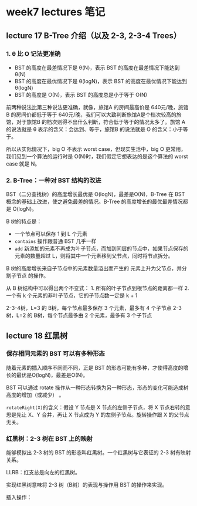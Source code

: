 # week7 lectures 笔记

## lecture 17 B-Tree 介绍（以及 2-3, 2-3-4 Trees）

### 1. θ 比 O 记法更准确

- BST 的高度在最差情况下是 θ(N)，表示 BST 的高度在最差情况下能达到 θ(N)
- BST 的高度在最优情况下是 θ(logN)，表示 BST 的高度在最优情况下能达到 θ(logN)
- BST 的高度是 O(N)，表示 BST 的高度总是小于等于 O(N)

前两种说法比第三种说法更准确，就像，旅馆A 的房间最高价是 640元/晚，旅馆B 的房间价都低于等于 640元/晚，我们可以大致判断旅馆A是个档次较高的旅馆，对于旅馆B 的档次则得不出什么判断，符合低于等于的情况太多了。旅馆 A 的说法就是 θ 表示的含义：会达到、等于，旅馆B 的说法就是 O 的含义：小于等于。

所以从实际情况下，big O 不表示 worst case，但现实生活中，big O 更常用，我们见到一个算法的运行时是 O(N)时，我们假定它想表达的是这个算法的 worst case 就是 N。

### 2. B-Tree：一种对 BST 结构的改进

BST（二分查找树）的高度增长最优是 O(logN)，最差是O(N)，B-Tree 在 BST 概念的基础上改进，使之避免最差的情况。B-Tree 的高度增长的最优最差情况都是 O(logN)。

B 树的特点是：

- 一个节点可以保存 1 到 L 个元素
- `contains` 操作跟普通 BST 几乎一样
- `add` 新添加的元素不再成为叶子节点，而加到同层的节点中，如果节点保存的元素的数量超过 L，则将其中一个元素移到父节点，同时将节点拆分。

B 树的高度增长来自子节点中的元素数量溢出而产生的 元素上升为父节点，并分割子节点 的操作。

从 B 树结构中可以得出两个不变式：
    1. 所有的叶子节点到根节点的距离都一样
    2. 一个有 k 个元素的非叶子节点，它的子节点数一定是 k + 1

2-3-4树，L=3 的 B树，每个节点最多保存 3 个元素，最多有 4 个子节点
2-3树，L=2 的 B树，每个节点最多由 2 个元素，最多有 3 个子节点

## lecture 18 红黑树

### 保存相同元素的 BST 可以有多种形态

随着元素的插入顺序不同而不同，正是 BST 的形态可能有多种，才使得高度的增长的最优是O(logN)，最差是O(N)。

BST 可以通过 rotate 操作从一种形态转换为另一种形态，形态的变化可能造成树高度的增加（或减少） 。

`rotateRight(X)`的含义：假设 Y 节点是 X 节点的左侧子节点，将 X 节点右转的意思是先让 X、Y 合并，再让 X 节点成为 Y 的左侧子节点。旋转操作跟 X 的父节点无关。

### 红黑树：2-3 树在 BST 上的映射

能够模拟出 2-3 树的 BST 的形态叫红黑树。一个红黑树与它表征的 2-3 树有映射关系。

LLRB：红支总是向左的红黑树。

实现红黑树意味将 2-3 树（B树）的表现与操作用 BST 的操作来实现。

插入操作：

